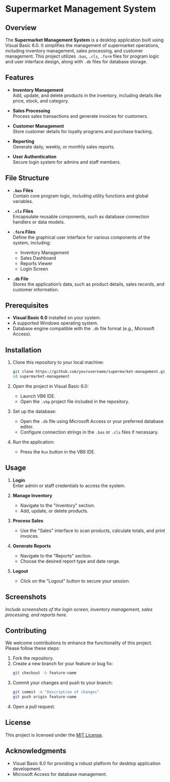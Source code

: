 # Supermarket Management System

## Overview

The **Supermarket Management System** is a desktop application built using Visual Basic 6.0. It simplifies the management of supermarket operations, including inventory management, sales processing, and customer management. This project utilizes `.bas`, `.cls`, `.form` files for program logic and user interface design, along with `.db` files for database storage.

## Features

- **Inventory Management**  
  Add, update, and delete products in the inventory, including details like price, stock, and category.

- **Sales Processing**  
  Process sales transactions and generate invoices for customers.

- **Customer Management**  
  Store customer details for loyalty programs and purchase tracking.

- **Reporting**  
  Generate daily, weekly, or monthly sales reports.

- **User Authentication**  
  Secure login system for admins and staff members.

## File Structure

- **`.bas` Files**  
  Contain core program logic, including utility functions and global variables.

- **`.cls` Files**  
  Encapsulate reusable components, such as database connection handlers or data models.

- **`.form` Files**  
  Define the graphical user interface for various components of the system, including:
  - Inventory Management
  - Sales Dashboard
  - Reports Viewer
  - Login Screen

- **`.db` File**  
  Stores the application’s data, such as product details, sales records, and customer information.

## Prerequisites

- **Visual Basic 6.0** installed on your system.
- A supported Windows operating system.
- Database engine compatible with the `.db` file format (e.g., Microsoft Access).

## Installation

1. Clone this repository to your local machine:
   ```bash
   git clone https://github.com/yourusername/supermarket-management.git
   cd supermarket-management
   ```

2. Open the project in Visual Basic 6.0:
   - Launch VB6 IDE.
   - Open the `.vbp` project file included in the repository.

3. Set up the database:
   - Open the `.db` file using Microsoft Access or your preferred database editor.
   - Configure connection strings in the `.bas` or `.cls` files if necessary.

4. Run the application:
   - Press the `Run` button in the VB6 IDE.

## Usage

1. **Login**  
   Enter admin or staff credentials to access the system.

2. **Manage Inventory**  
   - Navigate to the "Inventory" section.
   - Add, update, or delete products.

3. **Process Sales**  
   - Use the "Sales" interface to scan products, calculate totals, and print invoices.

4. **Generate Reports**  
   - Navigate to the "Reports" section.
   - Choose the desired report type and date range.

5. **Logout**  
   - Click on the "Logout" button to secure your session.

## Screenshots

*Include screenshots of the login screen, inventory management, sales processing, and reports here.*

## Contributing

We welcome contributions to enhance the functionality of this project. Please follow these steps:

1. Fork the repository.
2. Create a new branch for your feature or bug fix:
   ```bash
   git checkout -b feature-name
   ```
3. Commit your changes and push to your branch:
   ```bash
   git commit -m "Description of changes"
   git push origin feature-name
   ```
4. Open a pull request.

## License

This project is licensed under the [MIT License](LICENSE).

## Acknowledgments

- Visual Basic 6.0 for providing a robust platform for desktop application development.
- Microsoft Access for database management.
